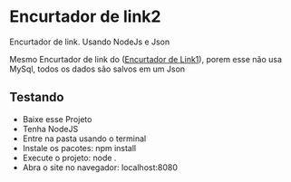 # Encurtador de link2
Encurtador de link. Usando NodeJs e Json

Mesmo Encurtador de link do ([Encurtador de Link1](https://github.com/PaxtelR/Encurtador-de-link1)), porem esse não usa MySql, todos os dados são salvos em um Json


## Testando
- Baixe esse Projeto
- Tenha NodeJS
- Entre na pasta usando o terminal
- Instale os pacotes: npm install
- Execute o projeto: node .
- Abra o site no navegador: localhost:8080
